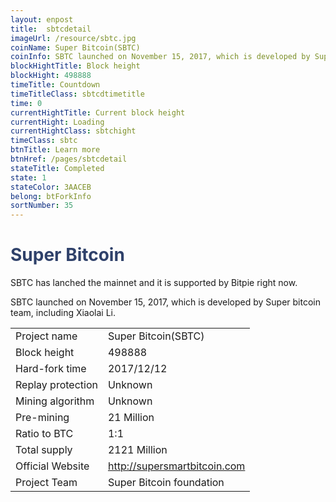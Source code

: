 ```yaml
---
layout: enpost
title:  sbtcdetail
imageUrl: /resource/sbtc.jpg
coinName: Super Bitcoin(SBTC)
coinInfo: SBTC launched on November 15, 2017, which is developed by Super bitcoin team, including Xiaolai Li.
blockHightTitle: Block height
blockHight: 498888
timeTitle: Countdown
timeTitleClass: sbtcdtimetitle
time: 0
currentHightTitle: Current block height
currentHight: Loading
currentHightClass: sbtchight
timeClass: sbtc
btnTitle: Learn more
btnHref: /pages/sbtcdetail
stateTitle: Completed
state: 1
stateColor: 3AACEB
belong: btForkInfo
sortNumber: 35
---
```

<h1 style="color: #2F416A">Super Bitcoin</h1>
<p class="summarytxt">SBTC has lanched the mainnet and it is supported by Bitpie right now.
</p>
<p>
SBTC launched on November 15, 2017, which is developed by Super bitcoin team, including Xiaolai Li.
</p>
<table class="center">
  <tbody>
    <tr>
        <td class="tablehalf">Project name</td>
        <td class="tablehalf">Super Bitcoin(SBTC)</td>
    </tr>
    <tr>
        <td>Block height</td>
        <td>498888</td>
    </tr>
    <tr>
        <td>Hard-fork time</td>
        <td>2017/12/12</td>
    </tr>
    <tr>
        <td>Replay protection</td>
        <td>Unknown</td>
    </tr>
    <tr>
        <td>Mining algorithm</td>
        <td>Unknown</td>
    </tr>
    <tr>
        <td>Pre-mining</td>
        <td>21 Million</td>
    </tr>
    <tr>
        <td>Ratio to BTC</td>
        <td>1:1</td>
    </tr>
    <tr>
        <td>Total supply</td>
        <td>2121 Million</td>
    </tr>
    <tr>
        <td>Official Website</td>
        <td><a href="http://supersmartbitcoin.com/" target="_blank">http://supersmartbitcoin.com</a></td>
    </tr>
    <tr>
        <td>Project Team</td>
        <td>Super Bitcoin foundation</td>
    </tr>
  </tbody>
</table>